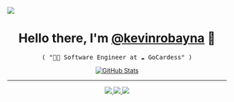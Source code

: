 ![](https://media-exp1.licdn.com/dms/image/C5616AQEH3qsQAO2_kg/profile-displaybackgroundimage-shrink_350_1400/0?e=1608768000&v=beta&t=v3B48j44PJhjGqsaqrpjYkDNlhqZ1cl5VLNFdEOmJXE)
<p>
  <h1 align="center">
    <b>Hello there, I'm <a href="https://github.com/kevinrobayna">@kevinrobayna</a> 👋</b>
  </h1>
  <p align="center">
    <samp>( "👨‍💻 Software Engineer at ☁️ GoCardess" )</samp>
  </p>
</p>

<p align="center">
  <a href="https://github.com/kevinrobayna">
    <img alt="GitHub Stats" src="https://github-readme-stats.vercel.app/api?username=kevinrobayna&show_icons=true&theme=graywhite&count_private=true&include_all_commits=true" />
  </a>
</p>

-----
<p align="center">
  <a href="https://github.com/kevinrobayna">
    <img src="https://img.shields.io/badge/github-kevinrobayna-211F1F?logo=github&logoColor=white&style=flat-square" />
  </a>
  <a href="https://kevinrobayna.com">
    <img src="https://img.shields.io/badge/website-kevinrobayna.com-1BC?logo=react&logoColor=white&style=flat-square" />
  </a>
  <a href="https://www.linkedin.com/in/kevinrobayna">
    <img src="https://img.shields.io/badge/linkedin-Kevin_Robayna-0072B1?logo=linkedin&style=flat-square" />
  </a>
</p>
